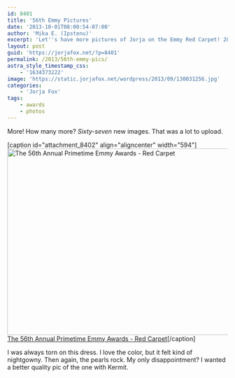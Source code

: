 ```yaml
---
id: 8401
title: '56th Emmy Pictures'
date: '2013-10-01T08:00:54-07:00'
author: 'Mika E. (Ipstenu)'
excerpt: 'Let''s have more pictures of Jorja on the Emmy Red Carpet! 2004 was a good year.'
layout: post
guid: 'https://jorjafox.net/?p=8401'
permalink: /2013/56th-emmy-pics/
astra_style_timestamp_css:
    - '1634373222'
image: 'https://static.jorjafox.net/wordpress/2013/09/130031256.jpg'
categories:
    - 'Jorja Fox'
tags:
    - awards
    - photos
---
```


More! How many more? _Sixty-seven_ new images. That was a lot to upload.

[caption id="attachment_8402" align="aligncenter" width="594"]<a href="https://jorjafox.net/gallery/awards/pub/20040919-emmy/"><img class="size-full wp-image-8402" alt="The 56th Annual Primetime Emmy Awards - Red Carpet" src="//static.jorjafox.net/wordpress/2013/09/130031256.jpg" width="594" height="426" /></a> <a href="https://jorjafox.net/gallery/awards/pub/20040919-emmy/">The 56th Annual Primetime Emmy Awards - Red Carpet</a>[/caption]

I was always torn on this dress. I love the color, but it felt kind of nightgowny. Then again, the pearls rock. My only disappointment? I wanted a better quality pic of the one with Kermit.
